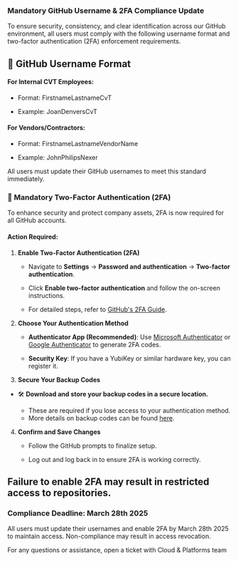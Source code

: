 ### Mandatory GitHub Username & 2FA Compliance Update

To ensure security, consistency, and clear identification across our GitHub environment, all users must comply with the following username format and two-factor authentication (2FA) enforcement requirements.

## 📌 GitHub Username Format

#### For Internal CVT Employees:

*   Format: FirstnameLastnameCvT
    
*   Example: JoanDenversCvT
    

#### For Vendors/Contractors:

*   Format: FirstnameLastnameVendorName
    
*   Example: JohnPhilipsNexer
    

All users must update their GitHub usernames to meet this standard immediately.

### 🔐  Mandatory Two-Factor Authentication (2FA)

To enhance security and protect company assets, 2FA is now required for all GitHub accounts.

#### Action Required:


1.  **Enable Two-Factor Authentication (2FA)**
    
    *   Navigate to **Settings** → **Password and authentication** → **Two-factor authentication**.
        
    *   Click **Enable two-factor authentication** and follow the on-screen instructions.
        
    *   For detailed steps, refer to [GitHub's 2FA Guide](https://docs.github.com/en/authentication/securing-your-account-with-two-factor-authentication-2fa).
        
2.  **Choose Your Authentication Method**
    
    *   **Authenticator App (Recommended)**: Use [Microsoft Authenticator](https://www.microsoft.com/en-us/security/mobile-authenticator-app) or [Google Authenticator](https://support.google.com/accounts/answer/1066447?hl=en) to generate 2FA codes.
        
    *   **Security Key**: If you have a YubiKey or similar hardware key, you can register it.
        
3.   **Secure Your Backup Codes**

-  🛠 **Download and store your backup codes in a secure location.**

    *   These are required if you lose access to your authentication method.
    *   More details on backup codes can be found [here](https://docs.github.com/en/authentication/securing-your-account-with-two-factor-authentication-2fa/recovering-your-account-if-you-lose-your-2fa-credentials).

        
4.  **Confirm and Save Changes**
    
    *   Follow the GitHub prompts to finalize setup.
        
    *   Log out and log back in to ensure 2FA is working correctly.
        

## Failure to enable 2FA may result in restricted access to repositories.

### Compliance Deadline: March 28th 2025

All users must update their usernames and enable 2FA by March 28th 2025 to maintain access. Non-compliance may result in access revocation.

For any questions or assistance, open a ticket with Cloud & Platforms team
